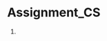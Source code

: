 # Assignment_CS
1) <script>
var array1 = new Array("a","b","c","d","e","f");
var array2 = new Array("c","e");

for (var i = 0; i<array2.length; i++)
{
    var arrlen = array1.length;
    for (var j = 0; j<arrlen; j++)
{
        if (array2[i] == array1[j])
{
            array1=array1.slice(0,j).concat(array1.slice(j+1,arrlen));
        }
    }
}
alert(array1);

</script>
